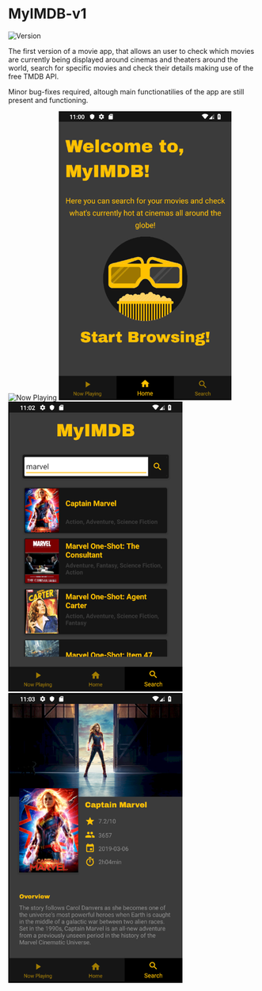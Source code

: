 # MyIMDB-v1
![Version](https://img.shields.io/badge/version-v1.0-blue.svg)

The first version of a movie app, that allows an user to check which movies are currently being displayed around cinemas and theaters around the world, search for specific movies and check their details making use of the free TMDB API.

Minor bug-fixes required, altough main functionatilies of the app are still present and functioning.

![Now Playing](https://imgur.com/a/Wr4b2ku) 
![Home](screens/home_screen.png) 
![Search](screens/search_screen.png) 
![Details](screens/details_screen.png)


